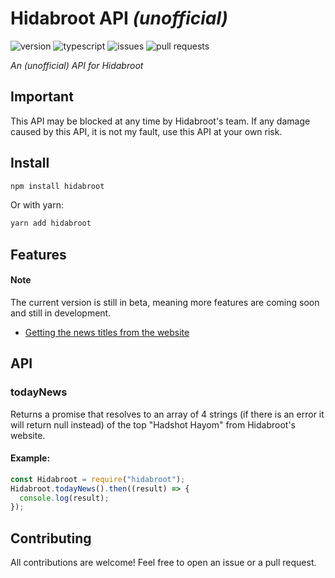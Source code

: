 # Hidabroot API _(unofficial)_

![version](https://img.shields.io/github/package-json/v/itsrn/hidabroot)
![typescript](https://img.shields.io/badge/</>-TypeScript-blue)
![issues](https://img.shields.io/github/issues/itsrn/hidabroot)
![pull requests](https://img.shields.io/github/issues-pr/itsrn/hidabroot)

_An (unofficial) API for Hidabroot_

## Important
This API may be blocked at any time by Hidabroot's team. If any damage caused by this API, it is not my fault, use this API at your own risk.

## Install

```bash
npm install hidabroot
```

Or with yarn:

```bash
yarn add hidabroot
```

## Features

#### Note
The current version is still in beta, meaning more features are coming soon and still in development.

- [Getting the news titles from the website](#todaynews)

## API

### todayNews

Returns a promise that resolves to an array of 4 strings (if there is an error it will return null instead) of the top "Hadshot Hayom" from Hidabroot's website.

#### Example:

```js
const Hidabroot = require("hidabroot");
Hidabroot.todayNews().then((result) => {
  console.log(result);
});
```

## Contributing

All contributions are welcome! Feel free to open an issue or a pull request.
